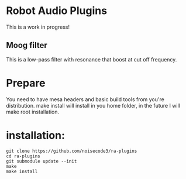 # Robot Audio Plugins
This is a work in progress!

## Moog filter
This is a low-pass filter with resonance that boost at cut off frequency.

# Prepare
You need to have mesa headers and basic build tools from you're distribution. make install will install in you home folder, in the future I will make root installation.

installation:
=============

    git clone https://github.com/noisecode3/ra-plugins
    cd ra-plugins
    git submodule update --init
    make
    make install
